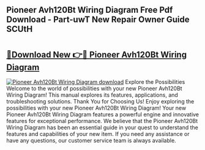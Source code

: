 ## Pioneer Avh120Bt Wiring Diagram Free Pdf Download - Part-uwT New Repair Owner Guide SCUtH

# <h2><a href="http://dfma4x.blite.top/?on=Pioneer+Avh120Bt+Wiring+Diagram">🔗Download New 👉🔴 Pioneer Avh120Bt Wiring Diagram</a></h2>

[![Pioneer Avh120Bt Wiring Diagram download](https://i.imgur.com/lujVjoI.png)](http://dfma4x.blite.top/?on=Pioneer+Avh120Bt+Wiring+Diagram)
Explore the Possibilities Welcome to the world of possibilities with your new Pioneer Avh120Bt Wiring Diagram! This manual explores its features, applications, and troubleshooting solutions. Thank You for Choosing Us! Enjoy exploring the possibilities with your new Pioneer Avh120Bt Wiring Diagram! Your new Pioneer Avh120Bt Wiring Diagram features a powerful engine and innovative features for exceptional performance. We believe that the Pioneer Avh120Bt Wiring Diagram has been an essential guide in your quest to understand the features and capabilities of your new item. If you need any assistance or have any questions, our customer service team is always available.
